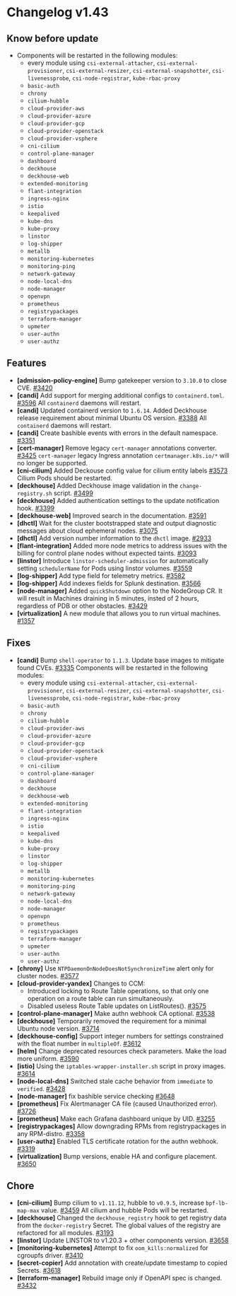 # Changelog v1.43

## Know before update


 - Components will be restarted in the following modules:
    * every module using `csi-external-attacher`, `csi-external-provisioner`, `csi-external-resizer`, `csi-external-snapshotter`, `csi-livenessprobe`, `csi-node-registrar`, `kube-rbac-proxy`
    * `basic-auth`
    * `chrony`
    * `cilium-hubble`
    * `cloud-provider-aws`
    * `cloud-provider-azure`
    * `cloud-provider-gcp`
    * `cloud-provider-openstack`
    * `cloud-provider-vsphere`
    * `cni-cilium`
    * `control-plane-manager`
    * `dashboard`
    * `deckhouse`
    * `deckhouse-web`
    * `extended-monitoring`
    * `flant-integration`
    * `ingress-nginx`
    * `istio`
    * `keepalived`
    * `kube-dns`
    * `kube-proxy`
    * `linstor`
    * `log-shipper`
    * `metallb`
    * `monitoring-kubernetes`
    * `monitoring-ping`
    * `network-gateway`
    * `node-local-dns`
    * `node-manager`
    * `openvpn`
    * `prometheus`
    * `registrypackages`
    * `terraform-manager`
    * `upmeter`
    * `user-authn`
    * `user-authz`

## Features


 - **[admission-policy-engine]** Bump gatekeeper version to `3.10.0` to close CVE. [#3420](https://github.com/deckhouse/deckhouse/pull/3420)
 - **[candi]** Add support for merging additional configs to `containerd.toml`. [#3596](https://github.com/deckhouse/deckhouse/pull/3596)
    All `containerd` daemons will restart.
 - **[candi]** Updated containerd version to `1.6.14`.
    Added Deckhouse release requirement about minimal Ubuntu OS version. [#3388](https://github.com/deckhouse/deckhouse/pull/3388)
    All `containerd` daemons will restart.
 - **[candi]** Create bashible events with errors in the default namespace. [#3351](https://github.com/deckhouse/deckhouse/pull/3351)
 - **[cert-manager]** Remove legacy `cert-manager` annotations converter. [#3425](https://github.com/deckhouse/deckhouse/pull/3425)
    `cert-manager` legacy Ingress annotation `certmanager.k8s.io/*`  will no longer be supported.
 - **[cni-cilium]** Added Deckouse config value for cilium entity labels [#3573](https://github.com/deckhouse/deckhouse/pull/3573)
    Cilium Pods should be restarted.
 - **[deckhouse]** Added Deckhouse image validation in the `change-registry.sh` script. [#3499](https://github.com/deckhouse/deckhouse/pull/3499)
 - **[deckhouse]** Added authentication settings to the update notification hook. [#3399](https://github.com/deckhouse/deckhouse/pull/3399)
 - **[deckhouse-web]** Improved search in the documentation. [#3591](https://github.com/deckhouse/deckhouse/pull/3591)
 - **[dhctl]** Wait for the cluster bootstrapped state and output diagnostic messages about cloud ephemeral nodes. [#3075](https://github.com/deckhouse/deckhouse/pull/3075)
 - **[dhctl]** Add version number information to the `dhctl` image. [#2933](https://github.com/deckhouse/deckhouse/pull/2933)
 - **[flant-integration]** Added more node metrics to address issues with the billing for control plane nodes without expected taints. [#3093](https://github.com/deckhouse/deckhouse/pull/3093)
 - **[linstor]** Introduce `linstor-scheduler-admission` for automatically setting `schedulerName` for Pods using linstor volumes. [#3559](https://github.com/deckhouse/deckhouse/pull/3559)
 - **[log-shipper]** Add type field for telemetry metrics. [#3582](https://github.com/deckhouse/deckhouse/pull/3582)
 - **[log-shipper]** Add indexes fields for Splunk destination. [#3566](https://github.com/deckhouse/deckhouse/pull/3566)
 - **[node-manager]** Added `quickShutdown` option to the NodeGroup CR. It will result in Machines draining in 5 minutes, insted of 2 hours, regardless of PDB or other obstacles. [#3429](https://github.com/deckhouse/deckhouse/pull/3429)
 - **[virtualization]** A new module that allows you to run virtual machines. [#1357](https://github.com/deckhouse/deckhouse/pull/1357)

## Fixes


 - **[candi]** Bump `shell-operator` to `1.1.3`. Update base images to mitigate found CVEs. [#3335](https://github.com/deckhouse/deckhouse/pull/3335)
    Components will be restarted in the following modules:
    * every module using `csi-external-attacher`, `csi-external-provisioner`, `csi-external-resizer`, `csi-external-snapshotter`, `csi-livenessprobe`, `csi-node-registrar`, `kube-rbac-proxy`
    * `basic-auth`
    * `chrony`
    * `cilium-hubble`
    * `cloud-provider-aws`
    * `cloud-provider-azure`
    * `cloud-provider-gcp`
    * `cloud-provider-openstack`
    * `cloud-provider-vsphere`
    * `cni-cilium`
    * `control-plane-manager`
    * `dashboard`
    * `deckhouse`
    * `deckhouse-web`
    * `extended-monitoring`
    * `flant-integration`
    * `ingress-nginx`
    * `istio`
    * `keepalived`
    * `kube-dns`
    * `kube-proxy`
    * `linstor`
    * `log-shipper`
    * `metallb`
    * `monitoring-kubernetes`
    * `monitoring-ping`
    * `network-gateway`
    * `node-local-dns`
    * `node-manager`
    * `openvpn`
    * `prometheus`
    * `registrypackages`
    * `terraform-manager`
    * `upmeter`
    * `user-authn`
    * `user-authz`
 - **[chrony]** Use `NTPDaemonOnNodeDoesNotSynchronizeTime` alert only for cluster nodes. [#3577](https://github.com/deckhouse/deckhouse/pull/3577)
 - **[cloud-provider-yandex]** Changes to CCM:
    - Introduced locking to Route Table operations, so that only one operation on a route table can run simultaneously.
    - Disabled useless Route Table updates on ListRoutes(). [#3575](https://github.com/deckhouse/deckhouse/pull/3575)
 - **[control-plane-manager]** Make authn webhook CA optional. [#3538](https://github.com/deckhouse/deckhouse/pull/3538)
 - **[deckhouse]** Temporarily removed the requirement for a minimal Ubuntu node version. [#3714](https://github.com/deckhouse/deckhouse/pull/3714)
 - **[deckhouse-config]** Support integer numbers for settings constrained with the float number in `multipleOf`. [#3612](https://github.com/deckhouse/deckhouse/pull/3612)
 - **[helm]** Change deprecated resources check parameters. Make the load more uniform. [#3590](https://github.com/deckhouse/deckhouse/pull/3590)
 - **[istio]** Using the `iptables-wrapper-installer.sh` script in proxy images. [#3614](https://github.com/deckhouse/deckhouse/pull/3614)
 - **[node-local-dns]** Switched stale cache behavior from `immediate` to `verified`. [#3428](https://github.com/deckhouse/deckhouse/pull/3428)
 - **[node-manager]** fix bashible service checking [#3648](https://github.com/deckhouse/deckhouse/pull/3648)
 - **[prometheus]** Fix Alertmanager CA file (caused Unauthorized error). [#3726](https://github.com/deckhouse/deckhouse/pull/3726)
 - **[prometheus]** Make each Grafana dashboard unique by UID. [#3255](https://github.com/deckhouse/deckhouse/pull/3255)
 - **[registrypackages]** Allow downgrading RPMs from registrypackages in any RPM-distro. [#3358](https://github.com/deckhouse/deckhouse/pull/3358)
 - **[user-authz]** Enabled TLS certificate rotation for the authn webhook. [#3319](https://github.com/deckhouse/deckhouse/pull/3319)
 - **[virtualization]** Bump versions, enable HA and configure placement. [#3650](https://github.com/deckhouse/deckhouse/pull/3650)

## Chore


 - **[cni-cilium]** Bump cilium to `v1.11.12`, hubble to `v0.9.5`, increase `bpf-lb-map-max` value. [#3459](https://github.com/deckhouse/deckhouse/pull/3459)
    All cilium and hubble Pods will be restarted.
 - **[deckhouse]** Changed the `deckhouse_registry` hook to get registry data from the `docker-registry` Secret. The global values of the registry are refactored for all modules. [#3193](https://github.com/deckhouse/deckhouse/pull/3193)
 - **[linstor]** Update LINSTOR to v1.20.3 + other components version. [#3658](https://github.com/deckhouse/deckhouse/pull/3658)
 - **[monitoring-kubernetes]** Attempt to fix `oom_kills:normalized` for cgroupfs driver. [#3410](https://github.com/deckhouse/deckhouse/pull/3410)
 - **[secret-copier]** Add annotation with create/update timestamp to copied Secrets. [#3618](https://github.com/deckhouse/deckhouse/pull/3618)
 - **[terraform-manager]** Rebuild image only if OpenAPI spec is changed. [#3432](https://github.com/deckhouse/deckhouse/pull/3432)

